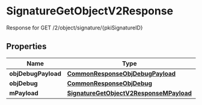 

# SignatureGetObjectV2Response

Response for GET /2/object/signature/{pkiSignatureID}

## Properties

| Name | Type | Description | Notes |
|------------ | ------------- | ------------- | -------------|
|**objDebugPayload** | [**CommonResponseObjDebugPayload**](CommonResponseObjDebugPayload.md) |  |  |
|**objDebug** | [**CommonResponseObjDebug**](CommonResponseObjDebug.md) |  |  [optional] |
|**mPayload** | [**SignatureGetObjectV2ResponseMPayload**](SignatureGetObjectV2ResponseMPayload.md) |  |  |



